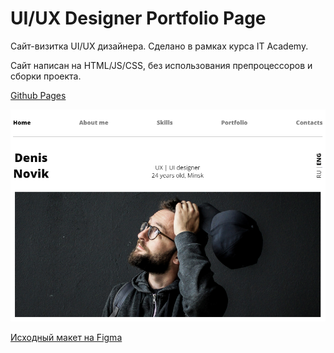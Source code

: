 # UI/UX Designer Portfolio Page #

Сайт-визитка UI/UX дизайнера. Сделано в рамках курса IT Academy.

Сайт написан на HTML/JS/CSS, без использования препроцессоров и сборки проекта.

[Github Pages](https://m12d15.github.io/IT-ACADEM/Page/page.html)

![Скриншот сайта](./Page/readme.png)


[Исходный макет на Figma](https://www.figma.com/file/5D9pDuLtS042hzaoN69Kd7/Free--Landing--Page-Template?node-id=254%3A515&t=OcdC0kkJTSqg88wN-0)